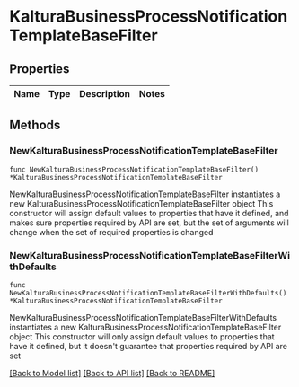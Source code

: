 # KalturaBusinessProcessNotificationTemplateBaseFilter

## Properties

Name | Type | Description | Notes
------------ | ------------- | ------------- | -------------

## Methods

### NewKalturaBusinessProcessNotificationTemplateBaseFilter

`func NewKalturaBusinessProcessNotificationTemplateBaseFilter() *KalturaBusinessProcessNotificationTemplateBaseFilter`

NewKalturaBusinessProcessNotificationTemplateBaseFilter instantiates a new KalturaBusinessProcessNotificationTemplateBaseFilter object
This constructor will assign default values to properties that have it defined,
and makes sure properties required by API are set, but the set of arguments
will change when the set of required properties is changed

### NewKalturaBusinessProcessNotificationTemplateBaseFilterWithDefaults

`func NewKalturaBusinessProcessNotificationTemplateBaseFilterWithDefaults() *KalturaBusinessProcessNotificationTemplateBaseFilter`

NewKalturaBusinessProcessNotificationTemplateBaseFilterWithDefaults instantiates a new KalturaBusinessProcessNotificationTemplateBaseFilter object
This constructor will only assign default values to properties that have it defined,
but it doesn't guarantee that properties required by API are set


[[Back to Model list]](../README.md#documentation-for-models) [[Back to API list]](../README.md#documentation-for-api-endpoints) [[Back to README]](../README.md)


